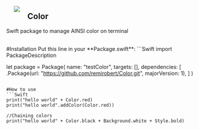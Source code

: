 [<img align="left" src="https://cloud.githubusercontent.com/assets/3276768/12372702/4009df9c-bc9b-11e5-830e-f079686e11f3.png" hspace="20">](#logo)


## Color
Swift package to manage AINSI color on terminal

<br/>
#Installation
Put this line in your **Package.swift**:
```Swift
import PackageDescription

let package = Package(
  name: "testColor",
  targets: [],
  dependencies: [
  .Package(url: "https://github.com/remirobert/Color.git",
  majorVersion: 1),
  ]
)
```

#How to use
```Swift
print("hello world" + Color.red)
print("hello world".addColor(Color.red))

//Chaining colors
print("hello world" + Color.black + Background.white + Style.bold)
```
